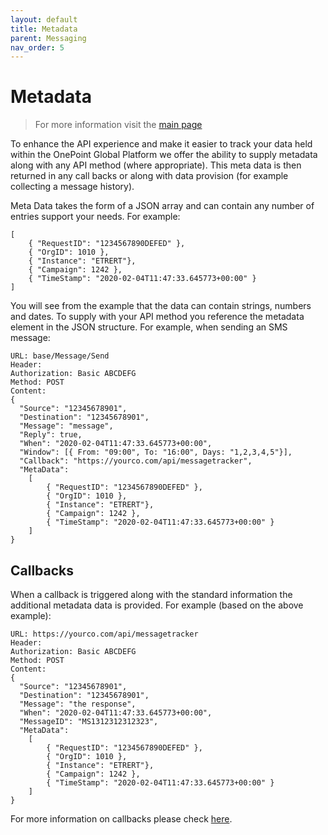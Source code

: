 ```yaml
---
layout: default
title: Metadata
parent: Messaging
nav_order: 5
---
```

# Metadata

> For more information visit the [main page](../README.md)

To enhance the API experience and make it easier to track your data held within the OnePoint Global Platform we offer the ability to supply metadata along with any API method (where appropriate). This meta data is then returned in any call backs or along with data provision (for example collecting a message history).

Meta Data takes the form of a JSON array and can contain any number of entries support your needs. For example:
```
[
    { "RequestID": "1234567890DEFED" },
    { "OrgID": 1010 },
    { "Instance": "ETRERT"},
    { "Campaign": 1242 },
    { "TimeStamp": "2020-02-04T11:47:33.645773+00:00" }
]
```

You will see from the example that the data can contain strings, numbers and dates. To supply with your API method you reference the metadata element in the JSON structure. For example, when sending an SMS message:
```
URL: base/Message/Send
Header:
Authorization: Basic ABCDEFG
Method: POST
Content:
{
  "Source": "12345678901",
  "Destination": "12345678901",
  "Message": "message",
  "Reply": true,
  "When": "2020-02-04T11:47:33.645773+00:00",
  "Window": [{ From: "09:00", To: "16:00", Days: "1,2,3,4,5"}],
  "Callback": "https://yourco.com/api/messagetracker",
  "MetaData": 
    [
        { "RequestID": "1234567890DEFED" },
        { "OrgID": 1010 },
        { "Instance": "ETRERT"},
        { "Campaign": 1242 },
        { "TimeStamp": "2020-02-04T11:47:33.645773+00:00" }
    ]
}
```

## Callbacks
When a callback is triggered along with the standard information the additional metadata data is provided. For example (based on the above example):
```
URL: https://yourco.com/api/messagetracker
Header:
Authorization: Basic ABCDEFG
Method: POST
Content:
{
  "Source": "12345678901",
  "Destination": "12345678901",
  "Message": "the response",
  "When": "2020-02-04T11:47:33.645773+00:00",
  "MessageID": "MS1312312312323",
  "MetaData": 
    [
        { "RequestID": "1234567890DEFED" },
        { "OrgID": 1010 },
        { "Instance": "ETRERT"},
        { "Campaign": 1242 },
        { "TimeStamp": "2020-02-04T11:47:33.645773+00:00" }
    ]
}

```
For more information on callbacks please check [here](Callbacks.md).